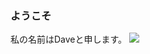 ### ようこそ
私の名前はDaveと申します。
![](https://komarev.com/ghpvc/?username=davefriedman01&style=for-the-badge&label=N)
